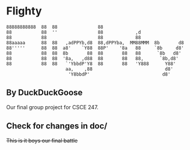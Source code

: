 # Flighty
```
88888888888  88  88               88
88           88  ''               88            ,d
88           88                   88            88
88aaaaa      88  88   ,adPPYb,d8  88,dPPYba,  MM88MMM  8b       d8
88'''''      88  88  a8'    `Y88  88P'    '8a   88     `8b     d8'
88           88  88  8b       88  88       88   88      `8b   d8'
88           88  88  '8a,   ,d88  88       88   88,      `8b,d8'
88           88  88   `'YbbdP'Y8  88       88   'Y888      Y88'
                      aa,    ,88                           d8'
                       'Y8bbdP'                           d8'
```
## By DuckDuckGoose

Our final group project for CSCE 247.

## Check for changes in doc/

<strike>This is it boys our final battle</strike>